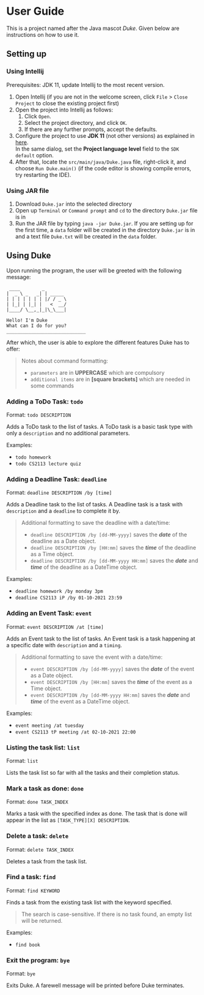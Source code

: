 # User Guide

This is a project named after the Java mascot _Duke_. Given below are instructions on how to use it.

## Setting up

### Using Intellij
Prerequisites: JDK 11, update Intellij to the most recent version.

1. Open Intellij (if you are not in the welcome screen, click `File` > `Close Project` to close the existing project first)
2. Open the project into Intellij as follows:
    1. Click `Open`.
    1. Select the project directory, and click `OK`.
    1. If there are any further prompts, accept the defaults.
3. Configure the project to use **JDK 11** (not other versions) as explained in [here](https://www.jetbrains.com/help/idea/sdk.html#set-up-jdk).<br>
   In the same dialog, set the **Project language level** field to the `SDK default` option.
4. After that, locate the `src/main/java/Duke.java` file, right-click it, and choose `Run Duke.main()` (if the code editor is showing compile errors, try restarting the IDE).

### Using JAR file

1. Download `Duke.jar` into the selected directory
2. Open up `Terminal` or `Command prompt` and `cd` to the directory `Duke.jar` file is in
3. Run the JAR file by typing `java -jar Duke.jar`. If you are setting up for the first time, a `data` folder will be created in the directory `Duke.jar` is in and a text file `Duke.txt` will be created in the `data` folder.

## Using Duke
Upon running the program, the user will be greeted with the following message:
```
 ____        _
|  _ \ _   _| | _____
| | | | | | | |/ / _ \
| |_| | |_| |   <  __/
|____/ \__,_|_|\_\___|

Hello! I'm Duke
What can I do for you?
_____________________________
```

After which, the user is able to explore the different features Duke has to offer:
>Notes about command formatting:
>- `parameters` are in **UPPERCASE** which are compulsory
>- `additional items` are in **[square brackets]** which are needed in some commands


### Adding a ToDo Task: `todo`
Format: `todo DESCRIPTION`

Adds a ToDo task to the list of tasks. A ToDo task is a basic task type with only a `description` and no additional parameters.

Examples:
- `todo homework`
- `todo CS2113 lecture quiz`


### Adding a Deadline Task: `deadline`
Format: `deadline DESCRIPTION /by [time]`

Adds a Deadline task to the list of tasks. A Deadline task is a task with `description` and a `deadline` to complete it by.

>Additional formatting to save the deadline with a date/time:
>- `deadline DESCRIPTION /by [dd-MM-yyyy]` saves the _**date**_ of the deadline as a Date object.
>- `deadline DESCRIPTION /by [HH:mm]` saves the _**time**_ of the deadline as a Time object.
>- `deadline DESCRIPTION /by [dd-MM-yyyy HH:mm]` saves the _**date**_ and _**time**_ of the deadline as a DateTime object.

Examples:
- `deadline homework /by monday 3pm`
- `deadline CS2113 iP /by 01-10-2021 23:59`


### Adding an Event Task: `event`
Format: `event DESCRIPTION /at [time]`

Adds an Event task to the list of tasks. An Event task is a task happening at a specific date with `description` and a `timing`.

>Additional formatting to save the event with a date/time:
>- `event DESCRIPTION /by [dd-MM-yyyy]` saves the _**date**_ of the event as a Date object.
>- `event DESCRIPTION /by [HH:mm]` saves the _**time**_ of the event as a Time object.
>- `event DESCRIPTION /by [dd-MM-yyyy HH:mm]` saves the _**date**_ and _**time**_ of the event as a DateTime object.

Examples:
- `event meeting /at tuesday`
- `event CS2113 tP meeting /at 02-10-2021 22:00`


### Listing the task list: `list`
Format: `list`

Lists the task list so far with all the tasks and their completion status.


### Mark a task as done: `done`
Format: `done TASK_INDEX`

Marks a task with the specified index as done. The task that is done will appear in the list as `[TASK_TYPE][X] DESCRIPTION`.


### Delete a task: `delete`
Format: `delete TASK_INDEX`

Deletes a task from the task list.


### Find a task: `find`
Format: `find KEYWORD`

Finds a task from the existing task list with the keyword specified.

> The search is case-sensitive. If there is no task found, an empty list will be returned.

Examples:
- `find book`


### Exit the program: `bye`
Format: `bye`

Exits Duke. A farewell message will be printed before Duke terminates.